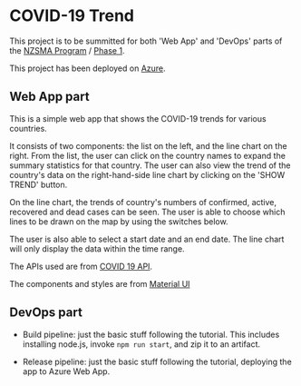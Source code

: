 # COVID-19 Trend

This project is to be summitted for both 'Web App' and 'DevOps' parts of the [NZSMA Program](https://nzmsa.netlify.app/) / [Phase 1](https://github.com/NZMSA/2020-Phase-1).

This project has been deployed on [Azure](https://covid19stats.azurewebsites.net/).

## Web App part
This is a simple web app that shows the COVID-19 trends for various countries.

It consists of two components: the list on the left, and the line chart on the right. From the list, the user can click on the country names to expand the summary statistics for that country. The user can also view the trend of the country's data on the right-hand-side line chart by clicking on the 'SHOW TREND' button.

On the line chart, the trends of country's numbers of confirmed, active, recovered and dead cases can be seen. The user is able to choose which lines to be drawn on the map by using the switches below.

The user is also able to select a start date and an end date. The line chart will only display the data within the time range.

The APIs used are from [COVID 19 API](https://covid19api.com/).

The components and styles are from [Material UI](https://material-ui.com/)

## DevOps part

- Build pipeline: just the basic stuff following the tutorial. This includes installing node.js, invoke `npm run start`, and zip it to an artifact.

- Release pipeline: just the basic stuff following the tutorial, deploying the app to Azure Web App.
